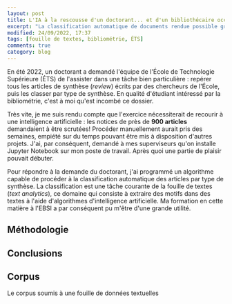 ```yaml
---
layout: post
title: L'IA à la rescousse d'un doctorant... et d'un bibliothécaire occupé
excerpt: "La classification automatique de documents rendue possible grâce à un algorithme d'intelligence artificielle."
modified: 24/09/2022, 17:37
tags: [fouille de textes, bibliométrie, ÉTS]
comments: true
category: blog
---
```


En été 2022, un doctorant a demandé l'équipe de l'École de Technologie Supérieure (ÉTS) de l'assister dans une tâche bien particulière : repérer tous les articles de synthèse (_review_) écrits par des chercheurs de l'École, puis les classer par type de synthèse. En qualité d'étudiant intéressé par la bibliométrie, c'est à moi qu'est incombé ce dossier.

Très vite, je me suis rendu compte que l'exercice nécessiterait de recourir à une intelligence artificielle : les notices de près de __900 articles__ demandaient à être scrutées! Procéder manuellement aurait pris des semaines, empiété sur du temps pouvant être mis à disposition d'autres projets. J'ai, par conséquent, demandé à mes superviseurs qu'on installe Jupyter Notebook sur mon poste de travail. Après quoi une partie de plaisir pouvait débuter.

Pour répondre à la demande du doctorant, j'ai programmé un algorithme capable de procéder à la classification automatique des articles par type de synthèse. La classification est une tâche courante de la fouille de textes (_text analytics_), ce domaine qui consiste à extraire des motifs dans des textes à l'aide d'algorithmes d'intelligence artificielle. Ma formation en cette matière à l'EBSI a par conséquent pu m'être d'une grande utilité.

## Méthodologie


## Conclusions

## Corpus
Le corpus soumis à une fouille de données textuelles 
